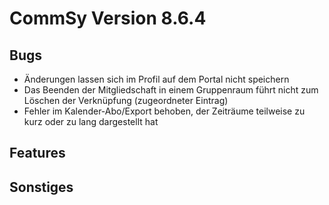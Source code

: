 CommSy Version 8.6.4
===================

Bugs
--------------------
- Änderungen lassen sich im Profil auf dem Portal nicht speichern
- Das Beenden der Mitgliedschaft in einem Gruppenraum führt nicht zum Löschen der Verknüpfung (zugeordneter Eintrag)
- Fehler im Kalender-Abo/Export behoben, der Zeiträume teilweise zu kurz oder zu lang dargestellt hat

Features
--------------------

Sonstiges
--------------------
